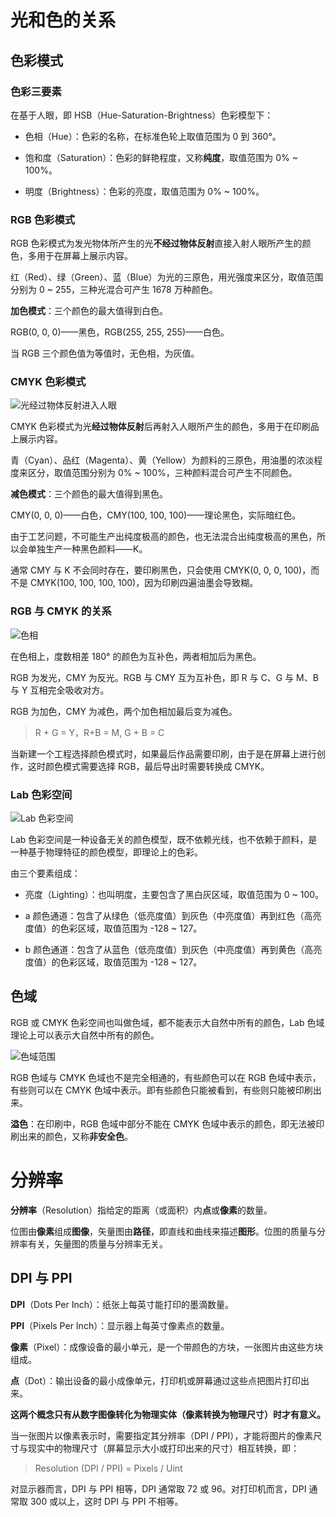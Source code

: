# 光和色的关系

## 色彩模式

### 色彩三要素

在基于人眼，即 HSB（Hue-Saturation-Brightness）色彩模型下：

-   色相（Hue）：色彩的名称，在标准色轮上取值范围为 0 到 360°。

-   饱和度（Saturation）：色彩的鲜艳程度，又称**纯度**，取值范围为 0% ~ 100%。

-   明度（Brightness）：色彩的亮度，取值范围为 0% ~ 100%。

### RGB 色彩模式

RGB 色彩模式为发光物体所产生的光**不经过物体反射**直接入射人眼所产生的颜色，多用于在屏幕上展示内容。

红（Red）、绿（Green）、蓝（Blue）为光的三原色，用光强度来区分，取值范围分别为 0 ~ 255，三种光混合可产生 1678 万种颜色。

**加色模式**：三个颜色的最大值得到白色。

RGB(0, 0, 0)——黑色，RGB(255, 255, 255)——白色。

当 RGB 三个颜色值为等值时，无色相，为灰值。 

### CMYK 色彩模式

![光经过物体反射进入人眼](https://raw.githubusercontent.com/genskyff/image-hosting/main/images/20210213090934.png)

CMYK 色彩模式为光**经过物体反射**后再射入人眼所产生的颜色，多用于在印刷品上展示内容。

青（Cyan）、品红（Magenta）、黄（Yellow）为颜料的三原色，用油墨的浓淡程度来区分，取值范围分别为 0% ~ 100%，三种颜料混合可产生不同颜色。

**减色模式**：三个颜色的最大值得到黑色。

CMY(0, 0, 0)——白色，CMY(100, 100, 100)——理论黑色，实际暗红色。

由于工艺问题，不可能生产出纯度极高的颜色，也无法混合出纯度极高的黑色，所以会单独生产一种黑色颜料——K。

通常 CMY 与 K 不会同时存在，要印刷黑色，只会使用 CMYK(0, 0, 0, 100)，而不是 CMYK(100, 100, 100, 100)，因为印刷四遍油墨会导致糊。

### RGB 与 CMYK 的关系

![色相](https://raw.githubusercontent.com/genskyff/image-hosting/main/images/20210213090953.png)

在色相上，度数相差 180° 的颜色为互补色，两者相加后为黑色。

RGB 为发光，CMY 为反光。RGB 与 CMY 互为互补色，即 R 与 C、G 与 M、B 与 Y 互相完全吸收对方。

RGB 为加色，CMY 为减色，两个加色相加最后变为减色。

>    R + G = Y，R+B = M, G + B = C

当新建一个工程选择颜色模式时，如果最后作品需要印刷，由于是在屏幕上进行创作，这时颜色模式需要选择 RGB，最后导出时需要转换成 CMYK。

### Lab 色彩空间

![Lab 色彩空间](https://raw.githubusercontent.com/genskyff/image-hosting/main/images/20210213091013.png)

Lab 色彩空间是一种设备无关的颜色模型，既不依赖光线，也不依赖于颜料，是一种基于物理特征的颜色模型，即理论上的色彩。

由三个要素组成：

-   亮度（Lighting）：也叫明度，主要包含了黑白灰区域，取值范围为 0 ~ 100。

-   a 颜色通道：包含了从绿色（低亮度值）到灰色（中亮度值）再到红色（高亮度值）的色彩区域，取值范围为 -128 ~ 127。
-   b 颜色通道：包含了从蓝色（低亮度值）到灰色（中亮度值）再到黄色（高亮度值）的色彩区域，取值范围为 -128 ~ 127。

## 色域

RGB 或 CMYK 色彩空间也叫做色域，都不能表示大自然中所有的颜色，Lab 色域理论上可以表示大自然中所有的颜色。

![色域范围](https://raw.githubusercontent.com/genskyff/image-hosting/main/images/20210213091030.png)

RGB 色域与 CMYK 色域也不是完全相通的，有些颜色可以在 RGB 色域中表示，有些则可以在 CMYK 色域中表示。即有些颜色只能被看到，有些则只能被印刷出来。

**溢色**：在印刷中，RGB 色域中部分不能在 CMYK 色域中表示的颜色，即无法被印刷出来的颜色，又称**非安全色**。

# 分辨率

**分辨率**（Resolution）指给定的距离（或面积）内**点**或**像素**的数量。

位图由**像素**组成**图像**，矢量图由**路径**，即直线和曲线来描述**图形**。位图的质量与分辨率有关，矢量图的质量与分辨率无关。

## DPI 与 PPI

**DPI**（Dots Per Inch）：纸张上每英寸能打印的墨滴数量。

**PPI**（Pixels Per Inch）：显示器上每英寸像素点的数量。

**像素**（Pixel）：成像设备的最小单元，是一个带颜色的方块，一张图片由这些方块组成。

**点**（Dot）：输出设备的最小成像单元，打印机或屏幕通过这些点把图片打印出来。

**这两个概念只有从数字图像转化为物理实体（像素转换为物理尺寸）时才有意义。**

当一张图片以像素表示时，需要指定其分辨率（DPI / PPI），才能将图片的像素尺寸与现实中的物理尺寸（屏幕显示大小或打印出来的尺寸）相互转换，即：

>   Resolution (DPI / PPI) = Pixels / Uint

对显示器而言，DPI 与 PPI 相等，DPI 通常取 72 或 96。对打印机而言，DPI 通常取 300 或以上，这时 DPI 与 PPI 不相等。

